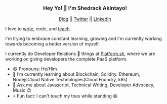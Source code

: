 <h3 align="center"> Hey Yo! 👋  I'm Shedrack Akintayo! </h3>

<p align="center">
  <a href="https://sheddy.xyz">Blog</a> ||
  <a href="https://twitter.com/coder_blvck">Twitter</a> ||
  <a href="https://linkedin.com/in/shedrackakintayo">LinkedIn</a> 
</p>

I love to [write](https://sheddy.xyz), code, and [teach](https://sheddy.xyz/pages/talks).

I'm trying to embrace constant learning, growing and I'm currently working towards becoming a better version of myself.

I currently do Developer Relations 🥑 things at [Platform.sh](https://platform.sh), where we are working on giving developers the complete PaaS platform.

- 😄 Pronouns: He/Him
- 🌱 I’m currently learning about Blockchain, Solidity. Ethereum, NodejsCloud Native Technologies(Cloud Foundry, k8s)
- 💬 Ask me about Javascript, Technical Writing, Developer Advocacy, Music 😉
- ⚡ Fun fact: I can't touch my toes while standing 😆



<!--
**hacktivist123/hacktivist123** is a ✨ _special_ ✨ repository because its `README.md` (this file) appears on your GitHub profile.

Here are some ideas to get you started:

- 🔭 I’m currently working on ...
- 🌱 I’m currently learning ...
- 👯 I’m looking to collaborate on ...
- 🤔 I’m looking for help with ...
- 💬 Ask me about ...
- 📫 How to reach me: ...
- 😄 Pronouns: ...
- ⚡ Fun fact: ...
-->
